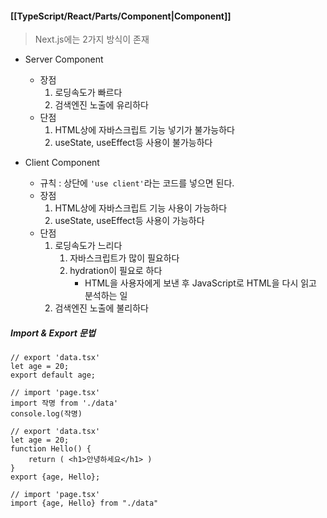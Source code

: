 #### [[TypeScript/React/Parts/Component|Component]]
> Next.js에는 2가지 방식이 존재
- Server Component
	- 장점
		1. 로딩속도가 빠르다
		2. 검색엔진 노출에 유리하다
	- 단점
		1. HTML상에 자바스크립트 기능 넣기가 불가능하다
		2. useState, useEffect등 사용이 불가능하다

- Client Component
	- 규칙 : 상단에 `'use client'`라는 코드를 넣으면 된다.
	- 장점
		1. HTML상에 자바스크립트 기능 사용이 가능하다
		2. useState, useEffect등 사용이 가능하다
	- 단점
		1. 로딩속도가 느리다
			1. 자바스크립트가 많이 필요하다
			2. hydration이 필요로 하다
				- HTML을 사용자에게 보낸 후 JavaScript로 HTML을 다시 읽고 분석하는 일
		1. 검색엔진 노출에 불리하다

##### Import & Export 문법
```TSX
// export 'data.tsx'
let age = 20; 
export default age;

// import 'page.tsx'
import 작명 from './data' 
console.log(작명)
```


```TSX
// export 'data.tsx'
let age = 20;  
function Hello() {  
	return ( <h1>안녕하세요</h1> )
}  
export {age, Hello};

// import 'page.tsx'
import {age, Hello} from "./data"
```